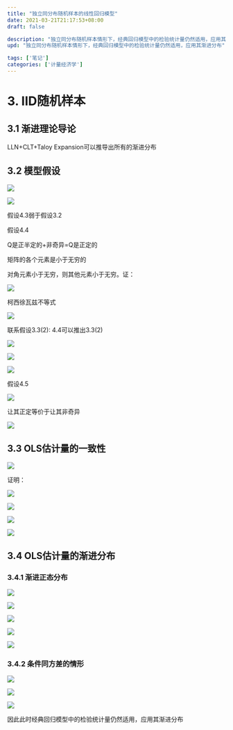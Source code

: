 ```yaml
---
title: "独立同分布随机样本的线性回归模型"
date: 2021-03-21T21:17:53+08:00
draft: false

description: "独立同分布随机样本情形下，经典回归模型中的检验统计量仍然适用，应用其渐进分布。"
upd: "独立同分布随机样本情形下，经典回归模型中的检验统计量仍然适用，应用其渐进分布"

tags: ['笔记']
categories: ['计量经济学']
---
```


<!--more-->

# 3. IID随机样本

## 3.1 渐进理论导论

LLN+CLT+Taloy Expansion可以推导出所有的渐进分布

## 3.2 模型假设

![](https://cdn.jsdelivr.net/gh/Henrry-Wu/FigBed/Figs/20200611225455.png)

![](https://cdn.jsdelivr.net/gh/Henrry-Wu/FigBed/Figs/20200611225504.png)

假设4.3弱于假设3.2

假设4.4

Q是正半定的+非奇异=Q是正定的

矩阵的各个元素是小于无穷的

对角元素小于无穷，则其他元素小于无穷。证：

![](https://cdn.jsdelivr.net/gh/Henrry-Wu/FigBed/Figs/20200611225515.png)

柯西徐瓦兹不等式

![](https://cdn.jsdelivr.net/gh/Henrry-Wu/FigBed/Figs/20200611225523.png)

联系假设3.3(2): 4.4可以推出3.3(2)

![](https://cdn.jsdelivr.net/gh/Henrry-Wu/FigBed/Figs/20200611225532.png)

![](https://cdn.jsdelivr.net/gh/Henrry-Wu/FigBed/Figs/20200611225541.png)

![](https://cdn.jsdelivr.net/gh/Henrry-Wu/FigBed/Figs/20200611225552.png)

假设4.5

![](https://cdn.jsdelivr.net/gh/Henrry-Wu/FigBed/Figs/20200611225559.png)

让其正定等价于让其非奇异

![](https://cdn.jsdelivr.net/gh/Henrry-Wu/FigBed/Figs/20200611225605.png)

## 3.3 OLS估计量的一致性

![](https://cdn.jsdelivr.net/gh/Henrry-Wu/FigBed/Figs/20200611225632.png)

证明：

![](https://cdn.jsdelivr.net/gh/Henrry-Wu/FigBed/Figs/20200611225643.png)

![](https://cdn.jsdelivr.net/gh/Henrry-Wu/FigBed/Figs/20200611225649.png)

![](https://cdn.jsdelivr.net/gh/Henrry-Wu/FigBed/Figs/20200611225657.png)

![](https://cdn.jsdelivr.net/gh/Henrry-Wu/FigBed/Figs/20200611225704.png)

## 3.4 OLS估计量的渐进分布

### 3.4.1 渐进正态分布 

![](https://cdn.jsdelivr.net/gh/Henrry-Wu/FigBed/Figs/20200611225712.png)

![](https://cdn.jsdelivr.net/gh/Henrry-Wu/FigBed/Figs/20200611225719.png)

![](https://cdn.jsdelivr.net/gh/Henrry-Wu/FigBed/Figs/20200611225722.png)

![](https://cdn.jsdelivr.net/gh/Henrry-Wu/FigBed/Figs/20200611225730.png)

![](https://cdn.jsdelivr.net/gh/Henrry-Wu/FigBed/Figs/20200611225738.png)

### 3.4.2 条件同方差的情形

![](https://cdn.jsdelivr.net/gh/Henrry-Wu/FigBed/Figs/20200611225742.png)

![](https://cdn.jsdelivr.net/gh/Henrry-Wu/FigBed/Figs/20200611225751.png)

![](https://cdn.jsdelivr.net/gh/Henrry-Wu/FigBed/Figs/20200611225801.png)

因此此时经典回归模型中的检验统计量仍然适用，应用其渐进分布

